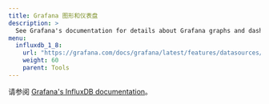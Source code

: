 ```yaml
---
title: Grafana 图形和仪表盘
description: >
  See Grafana's documentation for details about Grafana graphs and dashboards.
menu:
  influxdb_1_8:
    url: "https://grafana.com/docs/grafana/latest/features/datasources/influxdb/"
    weight: 60
    parent: Tools
---
```


请参阅 [Grafana's InfluxDB documentation](https://grafana.com/docs/grafana/latest/features/datasources/influxdb/)。